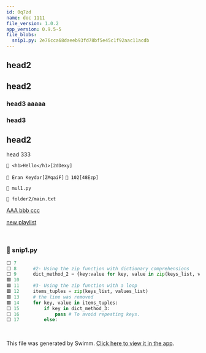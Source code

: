 ```yaml
---
id: 0q7zd
name: doc 1111
file_version: 1.0.2
app_version: 0.9.5-5
file_blobs:
  snip1.py: 2e76cca68daeeb93fd78bf5e45c1f92aac11acdb
---
```


## head2

## head2

### head3 aaaaa

### head3

## head2

head 333

`👤 <h1>Hello</h1>[2dDexy]`

`👤 Eran Keydar[ZMqaiF]` `👤 102[48Ezp]`

`📄 mul1.py`

`📄 folder2/main.txt`

[AAA bbb ccc](aaa-bbb-ccc.0r9qv.sw.md)

[new playlist](new-playlist.qllgu.pl.sw.md)

<br/>



<!-- NOTE-swimm-snippet: the lines below link your snippet to Swimm -->
### 📄 snip1.py
```python
⬜ 7      
⬜ 8      #2- Using the zip function with dictionary comprehensions
⬜ 9      dict_method_2 = {key:value for key, value in zip(keys_list, values_list)}
🟩 10     
🟩 11     #3- Using the zip function with a loop
🟩 12     items_tuples = zip(keys_list, values_list) 
🟩 13     # the line was removed
🟩 14     for key, value in items_tuples: 
⬜ 15         if key in dict_method_3: 
⬜ 16             pass # To avoid repeating keys.
⬜ 17         else: 
```

<br/>

This file was generated by Swimm. [Click here to view it in the app](http://localhost:5000/repos/Z2l0aHViJTNBJTNBdDElM0ElM0FlcmFuLXN3aW1t/docs/0q7zd).